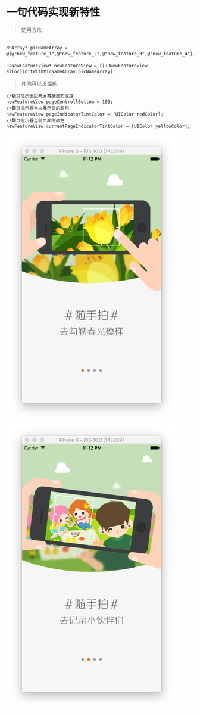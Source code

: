 # 一句代码实现新特性
> 使用方法
```

NSArray* picNameArray = @[@"new_feature_1",@"new_feature_2",@"new_feature_3",@"new_feature_4"];

JJNewFeatureView* newFeatureView = [[JJNewFeatureView alloc]initWithPicNameArray:picNameArray];
```

> 其他可以设置的
```
//翻页指示器距离屏幕底部的高度
newFeatureView.pageControllBottom = 100;
//翻页指示器当未展示页的颜色
newFeatureView.pageIndicatorTintColor = [UIColor redColor];
//翻页指示器当前页面的颜色
newFeatureView.currentPageIndicatorTintColor = [UIColor yellowColor];
```
![image](https://github.com/luowenqi/JJNewFeature/blob/master/新特性界面/新特性界面/ScreenShot/Snip20170409_19.png)
![image](https://github.com/luowenqi/JJNewFeature/blob/master/新特性界面/新特性界面/ScreenShot/Snip20170409_20.png)
